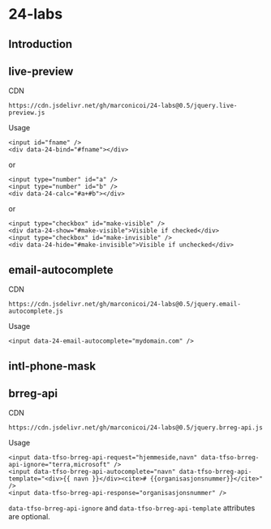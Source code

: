 # 24-labs
## Introduction

## live-preview
CDN
```
https://cdn.jsdelivr.net/gh/marconicoi/24-labs@0.5/jquery.live-preview.js
```
Usage
```
<input id="fname" />
<div data-24-bind="#fname"></div>
```
or
```
<input type="number" id="a" />
<input type="number" id="b" />
<div data-24-calc="#a+#b"></div>
```
or
```
<input type="checkbox" id="make-visible" />
<div data-24-show="#make-visible">Visible if checked</div>
<input type="checkbox" id="make-invisible" />
<div data-24-hide="#make-invisible">Visible if unchecked</div>
```

## email-autocomplete
CDN
```
https://cdn.jsdelivr.net/gh/marconicoi/24-labs@0.5/jquery.email-autocomplete.js
```
Usage
```
<input data-24-email-autocomplete="mydomain.com" />
```

## intl-phone-mask


## brreg-api
CDN
```
https://cdn.jsdelivr.net/gh/marconicoi/24-labs@0.5/jquery.brreg-api.js
```
Usage
```
<input data-tfso-brreg-api-request="hjemmeside,navn" data-tfso-brreg-api-ignore="terra,microsoft" />
<input data-tfso-brreg-api-autocomplete="navn" data-tfso-brreg-api-template="<div>{{ navn }}</div><cite># {{organisasjonsnummer}}</cite>" />
<input data-tfso-brreg-api-response="organisasjonsnummer" />
```
`data-tfso-brreg-api-ignore` and `data-tfso-brreg-api-template` attributes are optional.
